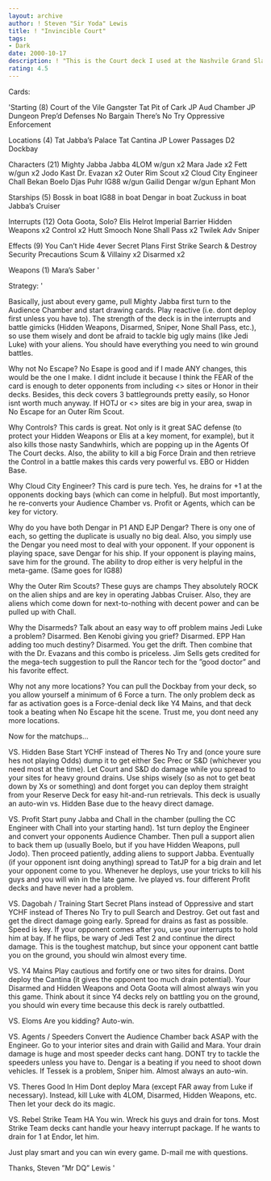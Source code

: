 ```yaml
---
layout: archive
author: ! Steven "Sir Yoda" Lewis
title: ! "Invincible Court"
tags:
- Dark
date: 2000-10-17
description: ! "This is the Court deck I used at the Nashvile Grand Slam, Worlds Day 1, and the Deciphercon Team Tournament.  It has never been defeated in tournament play."
rating: 4.5
---
```

Cards: 

'Starting (8)
Court of the Vile Gangster
Tat Pit of Cark
JP Aud Chamber
JP Dungeon
Prep’d Defenses
No Bargain
There’s No Try
Oppressive Enforcement

Locations (4)
Tat Jabba’s Palace
Tat Cantina
JP Lower Passages
D2 Dockbay

Characters (21)
Mighty Jabba
Jabba
4LOM w/gun x2
Mara Jade x2
Fett w/gun x2
Jodo Kast
Dr. Evazan x2
Outer Rim Scout x2
Cloud City Engineer
Chall Bekan
Boelo
Djas Puhr
IG88 w/gun
Gailid
Dengar w/gun
Ephant Mon

Starships (5)
Bossk in boat
IG88 in boat
Dengar in boat
Zuckuss in boat
Jabba’s Cruiser

Interrupts (12)
Oota Goota, Solo?
Elis Helrot
Imperial Barrier
Hidden Weapons x2
Control x2
Hutt Smooch
None Shall Pass x2
Twilek Adv
Sniper

Effects (9)
You Can’t Hide 4ever
Secret Plans
First Strike
Search & Destroy
Security Precautions
Scum & Villainy x2
Disarmed x2

Weapons (1)
Mara’s Saber '

Strategy: '

Basically, just about every game, pull Mighty Jabba first turn to the Audience Chamber and start drawing cards.  Play reactive (i.e. dont deploy first unless you have to).  The strength of the deck is in the interrupts and battle gimicks (Hidden Weapons, Disarmed, Sniper, None Shall Pass, etc.), so use them wisely and dont be afraid to tackle big ugly mains (like Jedi Luke) with your aliens.  You should have everything you need to win ground battles.

Why not No Escape?
No Esape is good and if I made ANY changes, this would be the one I make.  I didnt include it because I think the FEAR of the card is enough to deter opponents from including <> sites or Honor in their decks.  Besides, this deck covers 3 battlegrounds pretty easily, so Honor isnt worth much anyway.  If HOTJ or <> sites are big in your area, swap in No Escape for an Outer Rim Scout.

Why Controls?
This cards is great.  Not only is it great SAC defense (to protect your Hidden Weapons or Elis at a key moment, for example), but it also kills those nasty Sandwhirls, which are popping up in the Agents Of The Court decks.	Also, the ability to kill a big Force Drain and then retrieve the Control in a battle makes this cards very powerful vs. EBO or Hidden Base.

Why Cloud City Engineer?
This card is pure tech.  Yes, he drains for +1 at the opponents docking bays (which can come in helpful).  But most importantly, he re-converts your Audience Chamber vs. Profit or Agents, which can be key for victory.

Why do you have both Dengar in P1 AND EJP Dengar?
There is ony one of each, so getting the duplicate is usually no big deal.  Also, you simply use the Dengar you need most to deal with your opponent.  If your opponent is playing space, save Dengar for his ship.  If your opponent is playing mains, save him for the ground.  The ability to drop either is very helpful in the meta-game.	(Same goes for IG88)

Why the Outer Rim Scouts?
These guys are champs	They absolutely ROCK on the alien ships and are key in operating Jabbas Cruiser.  Also, they are aliens which come down for next-to-nothing with decent power and can be pulled up with Chall.

Why the Disarmeds?
Talk about an easy way to off problem mains  Jedi Luke a problem?  Disarmed.  Ben Kenobi giving you grief?  Disarmed.	EPP Han adding too much destiny?  Disarmed.  You get the drift.  Then combine that with the Dr. Evazans and this combo is priceless.  Jim Sells gets credited for the mega-tech suggestion to pull the Rancor tech for the ”good doctor” and his favorite effect.

Why not any more locations?
You can pull the Dockbay from your deck, so you allow yourself a minimum of 6 Force a turn.  The only problem deck as far as activation goes is a Force-denial deck like Y4 Mains, and that deck took a beating when No Escape hit the scene.  Trust me, you dont need any more locations.

Now for the matchups...

VS. Hidden Base
Start YCHF instead of Theres No Try and (once youre sure hes not playing Odds) dump it to get either Sec Prec or S&D (whichever you need most at the time).  Let Court and S&D do damage while you spread to your sites for heavy ground drains.  Use ships wisely (so as not to get beat down by Xs or something) and dont forget you can deploy them straight from your Reserve Deck for easy hit-and-run retrievals.  This deck is usually an auto-win vs. Hidden Base due to the heavy direct damage.

VS. Profit
Start puny Jabba and Chall in the chamber (pulling the CC Engineer with Chall into your starting hand).  1st turn deploy the Engineer and convert your opponents Audience Chamber.  Then pull a support alien to back them up (usually Boelo, but if you have Hidden Weapons, pull Jodo).  Then proceed patiently, adding aliens to support Jabba.  Eventually (if your opponent isnt doing anything) spread to TatJP for a big drain and let your opponent come to you.  Whenever he deploys, use your tricks to kill his guys and you will win in the late game.  Ive played vs. four different Profit decks and have never had a problem.

VS. Dagobah / Training
Start Secret Plans instead of Oppressive and start YCHF instead of Theres No Try to pull Search and Destroy.  Get out fast and get the direct damage going early.  Spread for drains as fast as possible.  Speed is key.  If your opponent comes after you, use your interrupts to hold him at bay.  If he flips, be wary of Jedi Test 2 and continue the direct damage.  This is the toughest matchup, but since your opponent cant battle you on the ground, you should win almost every time.

VS. Y4 Mains
Play cautious and fortify one or two sites for drains.	Dont deploy the Cantina (it gives the opponent too much drain potential).  Your Disarmed and Hidden Weapons and Oota Goota will almost always win you this game.  Think about it since Y4 decks rely on battling you on the ground, you should win every time because this deck is rarely outbattled.

VS. Eloms
Are you kidding?  Auto-win.

VS. Agents / Speeders
Convert the Audience Chamber back ASAP with the Engineer.  Go to your interior sites and drain with Gailid and Mara.  Your drain damage is huge and most speeder decks cant hang.  DONT try to tackle the speeders unless you have to.	Dengar is a beating if you need to shoot down vehicles.  If Tessek is a problem, Sniper him.  Almost always an auto-win.

VS. Theres Good In Him
Dont deploy Mara (except FAR away from Luke if necessary).  Instead, kill Luke with 4LOM, Disarmed, Hidden Weapons, etc.  Then let your deck do its magic.

VS. Rebel Strike Team
HA  You win.  Wreck his guys and drain for tons.  Most Strike Team decks cant handle your heavy interrupt package.  If he wants to drain for 1 at Endor, let him.

Just play smart and you can win every game.  D-mail me with questions.

Thanks,
Steven ”Mr DQ” Lewis	'